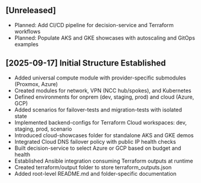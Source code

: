 ## [Unreleased]
- Planned: Add CI/CD pipeline for decision-service and Terraform workflows
- Planned: Populate AKS and GKE showcases with autoscaling and GitOps examples

## [2025-09-17] Initial Structure Established
- Added universal compute module with provider-specific submodules (Proxmox, Azure)
- Created modules for network, VPN (NCC hub/spokes), and Kubernetes
- Defined environments for onprem (dev, staging, prod) and cloud (Azure, GCP)
- Added scenarios for failover-tests and migration-tests with isolated state
- Implemented backend-configs for Terraform Cloud workspaces: dev, staging, prod, scenario
- Introduced cloud-showcases folder for standalone AKS and GKE demos
- Integrated Cloud DNS failover policy with public IP health checks
- Built decision-service to select Azure or GCP based on budget and health
- Established Ansible integration consuming Terraform outputs at runtime
- Created terraform/output folder to store terraform_outputs.json
- Added root-level README.md and folder-specific documentation
